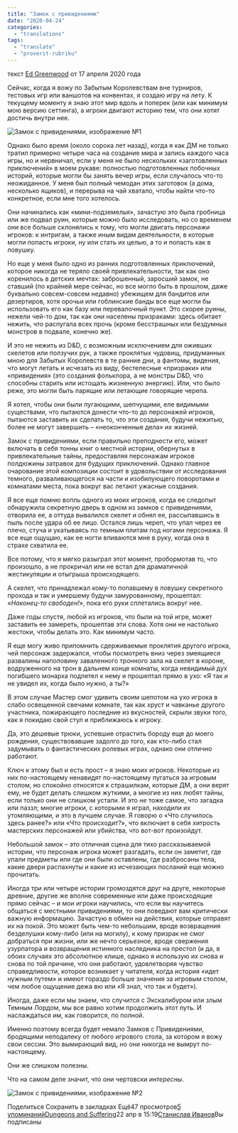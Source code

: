 ```yaml
---
title: "Замок с привидениями"
date: "2020-04-24"
categories: 
  - "translations"
tags: 
  - "translate"
  - "proverit-rubriku"
---
```


текст [Ed Greenwood](https://vk.com/away.php?to=https://www.enworld.org/forum/member.php?7010779-Ed-Greenwood&cc_key=) от 17 апреля 2020 года

Сейчас, когда я вожу по Забытым Королевствам вне турниров, тестовых игр или ваншотов на конвентах, я создаю игру на лету. К текущему моменту я знаю этот мир вдоль и поперек (или как минимум мою версию сеттинга), а игроки двигают историю тем, что они хотят достичь внутри нее.

![Замок с привидениями, изображение №1](https://sun6-14.userapi.com/eiakFinfHpiACqUZ7k-yvraqzeStcVCwb0_Qdw/ylemz2UdvLc.jpg)

Однако было время (около сорока лет назад), когда я как ДМ не только тратил примерно четыре часа на создание мира и запись каждого часа игры, но и нервничал, если у меня не было нескольких «заготовленных приключений» в моем рукаве: полностью подготовленных побочных историй, которые могли бы занять вечер игры, если случалось что-то неожиданное. У меня был полный чемодан этих заготовок (а дома, несколько ящиков), и перерыва на чай хватало, чтобы найти что-то конкретное, если мне того хотелось.

Они начинались как «мини-подземелья», зачастую это была гробница или же подвал руин, которые можно было исследовать, но со временем они все больше склонялись к тому, что могли двигать персонажи игроков: к интригам, а также иным видам деятельности, в которые могли попасть игроки, ну или стать их целью, а то и попасть как в ловушку.

Но еще у меня было одно из ранних подготовленных приключений, которое никогда не теряло своей привлекательности, так как оно коренилось в детских мечтах: заброшенный, заросший замок, не ставший (по крайней мере сейчас, но все могло быть в прошлом, даже буквально совсем-совсем недавно) убежищем для бандитов или дезертиров, хотя орочьи или гоблинские банды все еще могли бы использовать его как базу или перевалочный пункт. Это скорее руины, нежели чей-то дом, так как они населены призраками: здесь обитает нежить, что распугала всех прочь (кроме бесстрашных или бездумных монстров в подвале, конечно же).

И это не нежить из D&D, с возможным исключением для оживших скелетов или ползучих рук, а также проклятых чудовищ, придуманных мною для Забытых Королевств в те ранние дни, а фантомы, видения, что могут летать и исчезать из виду, бестелесные «призраки» или «привидения» (это создания фольклора, а не монстры D&D, что способны старить или истощать жизненную энергию). Или, что было реже, это могли быть парящие или летающие говорящие черепа.

Я хотел, чтобы они были пугающими, шепчущими, еле видимыми существами, что пытаются донести что-то до персонажей игроков, пытаются заставить их сделать то, что эти создания, будучи нежитью, более не могут завершить – «неоконченные дела» их жизней.

Замок с привидениями, если правильно преподнести его, может включать в себя тонны книг о местной истории, обернутых в привлекательные тайны, предоставляя персонажам игроков полдюжины затравок для будущих приключений. Однако главное очарование этой композиции состоит в удовольствии от исследования темного, разваливающегося на части и изобилующего поворотами и комнатами места, пока вокруг вас летают ужасные создания.

Я все еще помню вопль одного из моих игроков, когда ее следопыт обнаружила секретную дверь в одном из замков с привидениями, отворила ее, а оттуда вывалился скелет и обнял ее, рассыпавшись в пыль после удара об ее лицо. Остался лишь череп, что упал через ее плечо, стуча и укатываясь по темным плитам под ногами персонажа. Я все еще ощущаю, как ее ногти впиваются мне в руку, когда она в страхе схватила ее.

Все потому, что я мягко разыграл этот момент, пробормотав то, что произошло, а не прокричал или не встал для драматичной жестикуляции и отыгрыша происходящего.

А скелет, что принадлежал кому-то попавшему в ловушку секретного прохода и так и умершему будучи замурованному, прошептал: «_Наконец-то свободен!_», пока его руки сплетались вокруг нее.

Даже годы спустя, любой из игроков, что были на той игре, может заставить ее замереть, прошептав эти слова. Хотя они не настолько жестоки, чтобы делать это. Как минимум часто.

Я еще могу живо припомнить сдерживаемые проклятия другого игрока, чей персонаж задержался, чтобы посмотреть вниз через змеящиеся развалины наполовину заваленного тронного зала на скелет в короне, водруженного на трон в дальнем конце комнаты, когда невидимый дух погибшего монарха подлетел к нему и прошептал прямо в ухо: «Я так и не увидел их, когда было нужно, а ты?»

В этом случае Мастер смог удивить своим шепотом на ухо игрока в слабо освещенной свечами комнате, так как хруст и чавканье другого участника, пожирающего последние из вкусностей, скрыли звуки того, как я покидаю свой стул и приближаюсь к игроку.

Да, это дешевые трюки, успевшие отрастить бороду еще до моего рождения, существовавшие задолго до того, как кто-либо стал задумывать о фантастических ролевых играх, однако они отлично работают.

Ключ к этому был и есть прост – я знаю моих игроков. Некоторые из них по-настоящему ненавидят по-настоящему пугаться за игровым столом, но спокойно относятся к страшилкам, которые ДМ, а они верят ему, не будет делать слишком жуткими, а многие из них любят тайны, если только они не слишком устали. И это _не_ тоже самое, что загадка или паззл; многие игроки, с которыми я играл, находили их утомляющими, и это в лучшем случае. Я говорю о «Что случилось здесь ранее?» или «Что происходит?», что включает в себя хитрость мастерских персонажей или убийства, что вот-вот произойдут.

Небольшой замок – это отличная сцена для тихо рассказываемой истории, что персонаж игрока может разгадать, если он заметит, где упали предметы или где они были оставлены, где разбросаны тела, какие двери распахнуты и какие из исчезающих посланий еще можно прочитать.

Иногда три или четыре истории громоздятся друг на друге, некоторые древние, другие же вполне современные или даже происходящие прямо сейчас – и мои игроки научились, что если вы научитесь общаться с местными привидениями, то они поведают вам критически важную информацию. Зачастую в обмен на действия, которые отправят их на покой. Это может быть чем-то небольшим, вроде возвращения безделушки кому-либо (или на могилу), к кому призрак не смог добраться при жизни, или же нечто серьезное, вроде свержения узурпатора и возвращения истинного наследника на престол (и да, в обоих случаях это абсолютное клише, однако я использую их снова и снова по той причине, что они работают, удовлетворяя чувство справедливости, которое возникает у читателя, когда история «идет нужным путем» и имеют гораздо больше значения за игровым столом, чем любое ощущение дежа вю или «Я знал, что так и будет»).

Иногда, даже если мы знаем, что случится с Экскалибуром или злым Темным Лордом, мы все равно хотим продолжить этот путь. И наслаждаться им, как говорится, по полной.

Именно поэтому всегда будет немало Замков с Привидениями, бродящими неподалеку от любого игрового стола, за котором я вожу свои сессии. Это вымирающий вид, но они никогда не вымрут по-настоящему.

Они же слишком полезны.

Что на самом деле значит, что они чертовски _интересны_.

![Замок с привидениями, изображение №2](https://sun6-14.userapi.com/I_YcEf9wFvdkpJgYeltMOZgAgYp_on6ZQsLh2Q/BLKKRiDe8ZQ.jpg)

Поделиться Сохранить в закладках Ещё47 просмотров[5 упоминаний](https://vk.com/feed?c[q]=&c[url]=vk.com/@dungeonsandsuffering-zamok-s-privideniyami&section=search)[](https://vk.com/dungeonsandsuffering)[Dungeons and Suffering](https://vk.com/dungeonsandsuffering)22 апр в 15:19[Станислав Иванов](https://vk.com/drakzar)Вы подписаны
